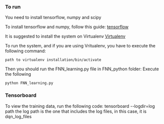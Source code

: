 ### To run

You need to install tensorflow, numpy and scipy

To install tensorflow and numpy, follow this guide:
[tensorflow](https://www.tensorflow.org/versions/r0.10/get_started/os_setup.html)

It is suggested to install the system on Virtualenv
[Virtualenv](https://virtualenv.pypa.io/en/stable/)

To run the system, and if you are using Vritualenv, you have to execute the following command:
```
path to virtualenv installation/bin/activate
```
Then you should run the FNN_learning.py file in FNN_python folder:
Execute the following
```
python FNN_learning.py
```
### Tensorboard
To view the training data, run the following code:
tensorboard --logdir=log path
the log path is the one that includes the log files, in this case, it is dqn_log_files
